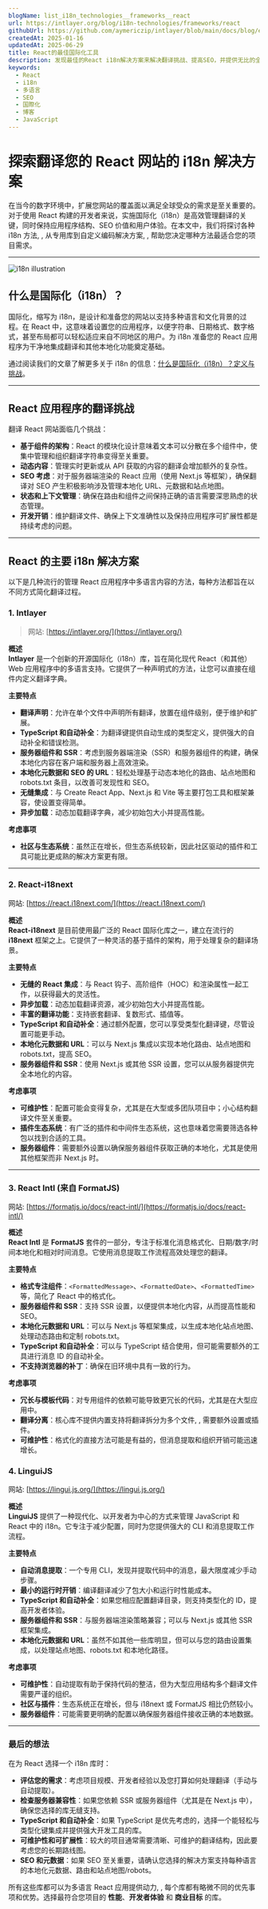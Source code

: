 ```yaml
---
blogName: list_i18n_technologies__frameworks__react
url: https://intlayer.org/blog/i18n-technologies/frameworks/react
githubUrl: https://github.com/aymericzip/intlayer/blob/main/docs/blog/en/list_i18n_technologies/frameworks/react.md
createdAt: 2025-01-16
updatedAt: 2025-06-29
title: React的最佳国际化工具
description: 发现最佳的React i18n解决方案来解决翻译挑战、提高SEO，并提供无比的全球网络体验。
keywords:
  - React
  - i18n
  - 多语言
  - SEO
  - 国際化
  - 博客
  - JavaScript
---
```


# 探索翻译您的 React 网站的 i18n 解决方案

在当今的数字环境中，扩展您网站的覆盖面以满足全球受众的需求是至关重要的。对于使用 React 构建的开发者来说，实施国际化（i18n）是高效管理翻译的关键，同时保持应用程序结构、SEO 价值和用户体验。在本文中，我们将探讨各种 i18n 方法, , 从专用库到自定义编码解决方案, , 帮助您决定哪种方法最适合您的项目需求。

---

![i18n illustration](https://github.com/aymericzip/intlayer/blob/main/docs/blog/assets/i18n.webp)

## 什么是国际化（i18n）？

国际化，缩写为 i18n，是设计和准备您的网站以支持多种语言和文化背景的过程。在 React 中，这意味着设置您的应用程序，以便字符串、日期格式、数字格式，甚至布局都可以轻松适应来自不同地区的用户。为 i18n 准备您的 React 应用程序为干净地集成翻译和其他本地化功能奠定基础。

通过阅读我们的文章了解更多关于 i18n 的信息：[什么是国际化（i18n）？定义与挑战](https://github.com/aymericzip/intlayer/blob/main/docs/blog/zh/what_is_internationalization.md)。

---

## React 应用程序的翻译挑战

翻译 React 网站面临几个挑战：

- **基于组件的架构**：React 的模块化设计意味着文本可以分散在多个组件中，使集中管理和组织翻译字符串变得至关重要。
- **动态内容**：管理实时更新或从 API 获取的内容的翻译会增加额外的复杂性。
- **SEO 考虑**：对于服务器端渲染的 React 应用（使用 Next.js 等框架），确保翻译对 SEO 产生积极影响涉及管理本地化 URL、元数据和站点地图。
- **状态和上下文管理**：确保在路由和组件之间保持正确的语言需要深思熟虑的状态管理。
- **开发开销**：维护翻译文件、确保上下文准确性以及保持应用程序可扩展性都是持续考虑的问题。

---

## React 的主要 i18n 解决方案

以下是几种流行的管理 React 应用程序中多语言内容的方法，每种方法都旨在以不同方式简化翻译过程。

### 1. Intlayer

> 网站: [https://intlayer.org/](https://intlayer.org/)

**概述**  
**Intlayer** 是一个创新的开源国际化（i18n）库，旨在简化现代 React（和其他）Web 应用程序中的多语言支持。它提供了一种声明式的方法，让您可以直接在组件内定义翻译字典。

**主要特点**

- **翻译声明**：允许在单个文件中声明所有翻译，放置在组件级别，便于维护和扩展。
- **TypeScript 和自动补全**：为翻译键提供自动生成的类型定义，提供强大的自动补全和错误检测。
- **服务器组件和 SSR**：考虑到服务器端渲染（SSR）和服务器组件的构建，确保本地化内容在客户端和服务器上高效渲染。
- **本地化元数据和 SEO 的 URL**：轻松处理基于动态本地化的路由、站点地图和 robots.txt 条目，以改善可发现性和 SEO。
- **无缝集成**：与 Create React App、Next.js 和 Vite 等主要打包工具和框架兼容，使设置变得简单。
- **异步加载**：动态加载翻译字典，减少初始包大小并提高性能。

**考虑事项**

- **社区与生态系统**：虽然正在增长，但生态系统较新，因此社区驱动的插件和工具可能比更成熟的解决方案更有限。

---

### 2. React-i18next

网站: [https://react.i18next.com/](https://react.i18next.com/)

**概述**  
**React-i18next** 是目前使用最广泛的 React 国际化库之一，建立在流行的 **i18next** 框架之上。它提供了一种灵活的基于插件的架构，用于处理复杂的翻译场景。

**主要特点**

- **无缝的 React 集成**：与 React 钩子、高阶组件（HOC）和渲染属性一起工作，以获得最大的灵活性。
- **异步加载**：动态加载翻译资源，减少初始包大小并提高性能。
- **丰富的翻译功能**：支持嵌套翻译、复数形式、插值等。
- **TypeScript 和自动补全**：通过额外配置，您可以享受类型化翻译键，尽管设置可能更手动。
- **本地化元数据和 URL**：可以与 Next.js 集成以实现本地化路由、站点地图和 robots.txt，提高 SEO。
- **服务器组件和 SSR**：使用 Next.js 或其他 SSR 设置，您可以从服务器提供完全本地化的内容。

**考虑事项**

- **可维护性**：配置可能会变得复杂，尤其是在大型或多团队项目中；小心结构翻译文件至关重要。
- **插件生态系统**：有广泛的插件和中间件生态系统，这也意味着您需要筛选各种包以找到合适的工具。
- **服务器组件**：需要额外设置以确保服务器组件获取正确的本地化，尤其是使用其他框架而非 Next.js 时。

---

### 3. React Intl (来自 FormatJS)

网站: [https://formatjs.io/docs/react-intl/](https://formatjs.io/docs/react-intl/)

**概述**  
**React Intl** 是 **FormatJS** 套件的一部分，专注于标准化消息格式化、日期/数字/时间本地化和相对时间消息。它使用消息提取工作流程高效处理您的翻译。

**主要特点**

- **格式专注组件**：`<FormattedMessage>`、`<FormattedDate>`、`<FormattedTime>` 等，简化了 React 中的格式化。
- **服务器组件和 SSR**：支持 SSR 设置，以便提供本地化内容，从而提高性能和 SEO。
- **本地化元数据和 URL**：可以与 Next.js 等框架集成，以生成本地化站点地图、处理动态路由和定制 robots.txt。
- **TypeScript 和自动补全**：可以与 TypeScript 结合使用，但可能需要额外的工具进行消息 ID 的自动补全。
- **不支持浏览器的补丁**：确保在旧环境中具有一致的行为。

**考虑事项**

- **冗长与模板代码**：对专用组件的依赖可能导致更冗长的代码，尤其是在大型应用中。
- **翻译分离**：核心库不提供内置支持将翻译拆分为多个文件, , 需要额外设置或插件。
- **可维护性**：格式化的直接方法可能是有益的，但消息提取和组织开销可能迅速增长。

### 4. LinguiJS

网站: [https://lingui.js.org/](https://lingui.js.org/)

**概述**  
**LinguiJS** 提供了一种现代化、以开发者为中心的方式来管理 JavaScript 和 React 中的 i18n。它专注于减少配置，同时为您提供强大的 CLI 和消息提取工作流程。

**主要特点**

- **自动消息提取**：一个专用 CLI，发现并提取代码中的消息，最大限度减少手动步骤。
- **最小的运行时开销**：编译翻译减少了包大小和运行时性能成本。
- **TypeScript 和自动补全**：如果您相应配置翻译目录，则支持类型化的 ID，提高开发者体验。
- **服务器组件和 SSR**：与服务器端渲染策略兼容；可以与 Next.js 或其他 SSR 框架集成。
- **本地化元数据和 URL**：虽然不如其他一些库明显，但可以与您的路由设置集成，以处理站点地图、robots.txt 和本地化路径。

**考虑事项**

- **可维护性**：自动提取有助于保持代码的整洁，但为大型应用结构多个翻译文件需要严谨的组织。
- **社区与插件**：生态系统正在增长，但与 i18next 或 FormatJS 相比仍然较小。
- **服务器组件**：可能需要更明确的配置以确保服务器组件接收正确的本地数据。

---

### 最后的想法

在为 React 选择一个 i18n 库时：

- **评估您的需求**：考虑项目规模、开发者经验以及您打算如何处理翻译（手动与自动提取）。
- **检查服务器兼容性**：如果您依赖 SSR 或服务器组件（尤其是在 Next.js 中），确保您选择的库无缝支持。
- **TypeScript 和自动补全**：如果 TypeScript 是优先考虑的，选择一个能轻松与类型化键集成并提供强大开发工具的库。
- **可维护性和可扩展性**：较大的项目通常需要清晰、可维护的翻译结构，因此要考虑您的长期路线图。
- **SEO 和元数据**：如果 SEO 至关重要，请确认您选择的解决方案支持每种语言的本地化元数据、路由和站点地图/robots。

所有这些库都可以为多语言 React 应用提供动力, , 每个库都有略微不同的优先事项和优势。选择最符合您项目的 **性能**、**开发者体验** 和 **商业目标** 的库。
